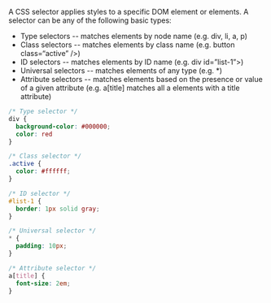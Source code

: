 A CSS selector applies styles to a specific DOM element or elements. A selector can be any of the following basic types:

- Type selectors -- matches elements by node name (e.g. div, li, a, p)
- Class selectors -- matches elements by class name (e.g. button class=“active” />)
- ID selectors -- matches elements by ID name (e.g. div id=”list-1”>)
- Universal selectors -- matches elements of any type (e.g. *)
- Attribute selectors -- matches elements based on the presence or value of a given attribute (e.g. a[title] matches all a elements with a title attribute)


```css
/* Type selector */
div {
  background-color: #000000;
  color: red
}

/* Class selector */
.active {
  color: #ffffff;
}

/* ID selector */
#list-1 {
  border: 1px solid gray;
}

/* Universal selector */
* {
  padding: 10px;
}

/* Attribute selector */
a[title] {
  font-size: 2em;
}
```